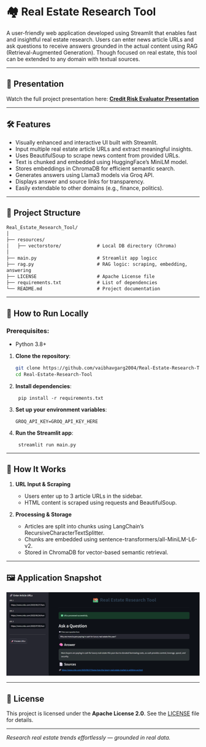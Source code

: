 # 🏘️ Real Estate Research Tool

A user-friendly web application developed using Streamlit that enables fast and insightful real estate research. Users can enter news article URLs and ask questions to receive answers grounded in the actual content using RAG (Retrieval-Augmented Generation). Though focused on real estate, this tool can be extended to any domain with textual sources.

---

## 🎥 Presentation
Watch the full project presentation here: **[Credit Risk Evaluator Presentation](https://vaibhav-projects.my.canva.site/credit-risk-evaluator)**

---

## 🛠 Features  
- Visually enhanced and interactive UI built with Streamlit. 
- Input multiple real estate article URLs and extract meaningful insights.  
- Uses BeautifulSoup to scrape news content from provided URLs.
- Text is chunked and embedded using HuggingFace’s MiniLM model.
- Stores embeddings in ChromaDB for efficient semantic search.  
- Generates answers using Llama3 models via Groq API.  
- Displays answer and source links for transparency.  
- Easily extendable to other domains (e.g., finance, politics).

---

## 📂 Project Structure

```
Real_Estate_Research_Tool/
│
├── resources/
│   ├── vectorstore/             # Local DB directory (Chroma) 
│
├── main.py                      # Streamlit app logicc
├── rag.py                       # RAG logic: scraping, embedding, answering
├── LICENSE                      # Apache License file
├── requirements.txt             # List of dependencies
└── README.md                    # Project documentation
```

---

## 🚀 How to Run Locally  
### Prerequisites:  
- Python 3.8+

1. **Clone the repository**:
   ```bash
   git clone https://github.com/vaibhavgarg2004/Real-Estate-Research-Tool.git
   cd Real-Estate-Research-Tool
   ```
2. **Install dependencies**:   
   ```commandline
    pip install -r requirements.txt
   ```
3. **Set up your environment variables**:
    ```text
    GROQ_API_KEY=GROQ_API_KEY_HERE
   ```
5. **Run the Streamlit app**:   
   ```commandline
    streamlit run main.py
   ```

---

## 🧠 How It Works

1. **URL Input & Scraping**  
   - Users enter up to 3 article URLs in the sidebar.  
   - HTML content is scraped using requests and BeautifulSoup.   

3. **Processing & Storage**  
   - Articles are split into chunks using LangChain’s RecursiveCharacterTextSplitter.  
   - Chunks are embedded using sentence-transformers/all-MiniLM-L6-v2.  
   - Stored in ChromaDB for vector-based semantic retrieval.
     
---
   
## 🖼️ Application Snapshot

![Application UI](Real_Estate_Tool_ui.png)

---

## 📄 License
This project is licensed under the **Apache License 2.0**. See the [LICENSE](./LICENSE) file for details.

---

*Research real estate trends effortlessly — grounded in real data.*

